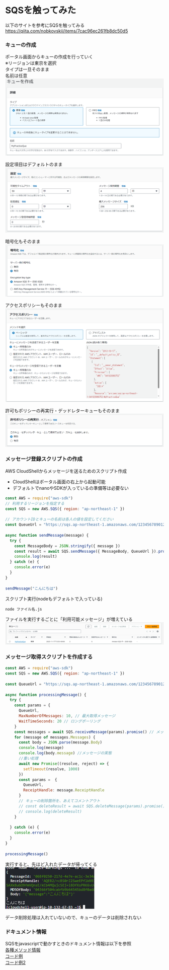 # SQSを触ってみた  

以下のサイトを参考にSQSを触ってみる  
https://qiita.com/nobkovskii/items/7cac96ec261fb8dc50d5  

### キューの作成  

ポータル画面からキューの作成を行っていく  
※リージョンは東京を選択  
タイプは一旦そのまま  
名前は任意  
![img](./img_makingQue/1.png)  

設定項目はデフォルトのまま  
![img](./img_makingQue/2.png)  

暗号化もそのまま  
![img](./img_makingQue/3.png)  

アクセスポリシーもそのまま  
![img](./img_makingQue/4.png)  

許可もポリシーの再実行・デッドレターキューもそのまま  
![img](./img_makingQue/5.png)  


### メッセージ登録スクリプトの作成  

AWS CloudShellからメッセージを送るためのスクリプト作成  

- CloudShellはポータル画面の右上から起動可能  
- デフォルトでnanoやSDKが入っているの準備等は必要ない  

```js
const AWS = require("aws-sdk")
// 利用するリージョンを指定する
const SQS = new AWS.SQS({ region: "ap-northeast-1" })

// アカウントIDとキューの名前は各人の値を設定してください
const QueueUrl = "https://sqs.ap-northeast-1.amazonaws.com/123456789012/my_queue"

async function sendMessage(message) {
  try {
    const MessageBody = JSON.stringify({ message })
    const result = await SQS.sendMessage({ MessageBody, QueueUrl }).promise()
    console.log(result)
  } catch (e) {
    console.error(e)
  }
}

sendMessage("こんにちは")
```

スクリプト実行(nodeもデフォルトで入っている)  
```
node ファイル名.js
```
ファイルを実行するごとに「利用可能メッセージ」が増えている  
![img](./img_makingQue/6.png)  


### メッセージ取得スクリプトを作成する  

```js
const AWS = require("aws-sdk")
const SQS = new AWS.SQS({ region: "ap-northeast-1" })

const QueueUrl = "https://sqs.ap-northeast-1.amazonaws.com/123456789012/my_queue"

async function processingMessage() {
  try {
    const params = {
      QueueUrl,
      MaxNumberOfMessages: 10, // 最大取得メッセージ
      WaitTimeSeconds: 20 // ロングポーリング
    }
    const messages = await SQS.receiveMessage(params).promise() // メッセージを取得
    for (message of messages.Messages) {
      const body = JSON.parse(message.Body)
      console.log(message)
      console.log(body.message) //メッセージの実態
      //重い処理
      await new Promise((resolve, reject) => {
        setTimeout(resolve, 1000)
      })
      const params =  {
        QueueUrl,
        ReceiptHandle: message.ReceiptHandle
      }
      // キューの削除箇所を、あえてコメントアウト
      // const deleteResult = await SQS.deleteMessage(params).promise()
      // console.log(deleteResult)
    }

  } catch (e) {
    console.error(e)
  }
}

processingMessage()

```

実行すると、先ほど入れたデータが帰ってくる  
![img](./img_makingQue/7.png)  

データ削除処理は入れていないので、キューのデータは削除されない  

### ドキュメント情報  
SQSをjavascriptで動かすときのドキュメント情報は以下を参照  
[各種メソッド情報](https://docs.aws.amazon.com/AWSJavaScriptSDK/latest/AWS/SQS.html)  
[コード例](https://docs.aws.amazon.com/ja_jp/sdk-for-javascript/v3/developer-guide/javascript_sqs_code_examples.html)  
[コード例2](https://docs.aws.amazon.com/sdk-for-javascript/v2/developer-guide/sqs-examples.html)  

